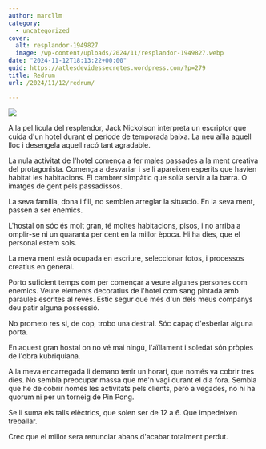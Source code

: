 ```yaml
---
author: marcllm
category:
  - uncategorized
cover:
  alt: resplandor-1949827
  image: /wp-content/uploads/2024/11/resplandor-1949827.webp
date: "2024-11-12T18:13:22+00:00"
guid: https://atlesdevidessecretes.wordpress.com/?p=279
title: Redrum
url: /2024/11/12/redrum/

---
```

![](/wp-content/uploads/2024/11/resplandor-1949827.webp?w=1024)

A la pel.lícula del resplendor, Jack Nickolson interpreta un escriptor que cuida d'un hotel durant el període de temporada baixa. La neu aïlla aquell lloc i desengela aquell racó tant agradable.

La nula activitat de l'hotel comença a fer males passades a la ment creativa del protagonista. Comença a desvariar i se li apareixen esperits que havien habitat les habitacions. El cambrer simpàtic que solía servir a la barra. O imatges de gent pels passadissos.

La seva família, dona i fill, no semblen arreglar la situació. En la seva ment, passen a ser enemics.

L'hostal on sóc és molt gran, té moltes habitacions, pisos, i no arriba a omplir-se ni un quaranta per cent en la millor època. Hi ha dies, que el personal estem sols.

La meva ment està ocupada en escriure, seleccionar fotos, i processos creatius en general.

Porto suficient temps com per començar a veure algunes persones com enemics. Veure elements decoratius de l'hotel com sang pintada amb paraules escrites al revés. Estic segur que més d'un dels meus companys deu patir alguna possessió.

No prometo res si, de cop, trobo una destral. Sóc capaç d'esberlar alguna porta.

En aquest gran hostal on no vé mai ningú, l'aïllament i soledat són pròpies de l'obra kubriquiana.

A la meva encarregada li demano tenir un horari, que només va cobrir tres dies. No sembla preocupar massa que me'n vagi durant el dia fora. Sembla que he de cobrir només les activitats pels clients, però a vegades, no hi ha quorum ni per un torneig de Pin Pong.

Se li suma els talls elèctrics, que solen ser de 12 a 6. Que impedeixen treballar.

Crec que el millor sera renunciar abans d'acabar totalment perdut.

